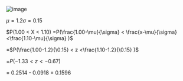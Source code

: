 
![image](https://github.com/user-attachments/assets/f120e788-a778-440d-98f6-21b6afa78e1c)

$\mu = 1.2 \sigma = 0.15$

$P(1.00 < X < 1.10) =P(\frac{1.00-\mu}{\sigma} < \frac{x-\mu}{\sigma} <\frac{1.10-\mu}{\sigma} )$

=$P(\frac{1.00-1.2}{\0.15} < z <\frac{1.10-1.2}{\0.15} )$

=$P(-1.33 < z < -0.67 )$

= 0.2514 - 0.0918 = 0.1596

